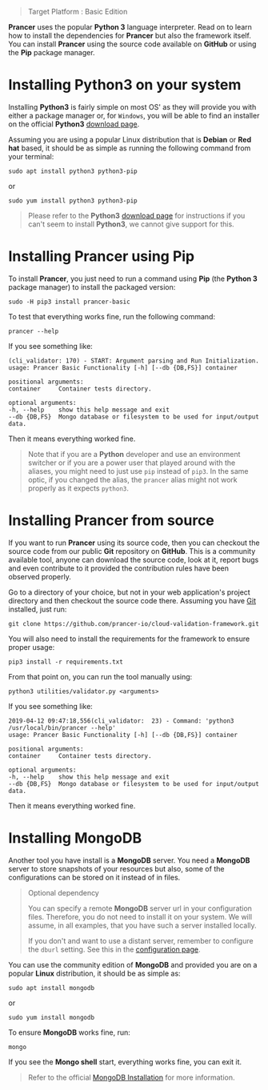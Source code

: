 > Target Platform : Basic Edition

**Prancer** uses the popular **Python 3** language interpreter. Read on to learn how to install the dependencies for **Prancer** but also the framework itself. You can install **Prancer** using the source code available on **GitHub** or using the **Pip** package manager.

# Installing Python3 on your system

Installing **Python3** is fairly simple on most OS' as they will provide you with either a package manager or, for `Windows`, you will be able to find an installer on the official **Python3** [download page](https://www.python.org/downloads/).

Assuming you are using a popular Linux distribution that is **Debian** or **Red hat** based, it should be as simple as running the following command from your terminal:

    sudo apt install python3 python3-pip

or

    sudo yum install python3 python3-pip

> Please refer to the **Python3** [download page](https://www.python.org/downloads/) for instructions if you can't seem to install **Python3**, we cannot give support for this.

# Installing Prancer using Pip

To install **Prancer**, you just need to run a command using **Pip** (the **Python 3** package manager) to install the packaged version:

    sudo -H pip3 install prancer-basic

To test that everything works fine, run the following command:

    prancer --help

If you see something like:

    (cli_validator: 170) - START: Argument parsing and Run Initialization.
    usage: Prancer Basic Functionality [-h] [--db {DB,FS}] container

    positional arguments:
    container     Container tests directory.

    optional arguments:
    -h, --help    show this help message and exit
    --db {DB,FS}  Mongo database or filesystem to be used for input/output data.

Then it means everything worked fine.

> Note that if you are a **Python** developer and use an environment switcher or if you are a power user that played around with the aliases, you might need to just use `pip` instead of `pip3`. In the same optic, if you changed the alias, the `prancer` alias might not work properly as it expects `python3`.

# Installing Prancer from source

If you want to run **Prancer** using its source code, then you can checkout the source code from our public **Git** repository on **GitHub**. This is a community available tool, anyone can download the source code, look at it, report bugs and even contribute to it provided the contribution rules have been observed properly.

Go to a directory of your choice, but not in your web application's project directory and then checkout the source code there. Assuming you have [Git](https://git-scm.com/downloads) installed, just run:

    git clone https://github.com/prancer-io/cloud-validation-framework.git

You will also need to install the requirements for the framework to ensure proper usage:

    pip3 install -r requirements.txt

From that point on, you can run the tool manually using:

    python3 utilities/validator.py <arguments>

If you see something like:

    2019-04-12 09:47:18,556(cli_validator:  23) - Command: 'python3 /usr/local/bin/prancer --help'
    usage: Prancer Basic Functionality [-h] [--db {DB,FS}] container

    positional arguments:
    container     Container tests directory.

    optional arguments:
    -h, --help    show this help message and exit
    --db {DB,FS}  Mongo database or filesystem to be used for input/output data.

Then it means everything worked fine.

# Installing MongoDB

Another tool you have install is a **MongoDB** server. You need a **MongoDB** server to store snapshots of your resources but also, some of the configurations can be stored on it instead of in files. 

> <NoteTitle>Optional dependency</NoteTitle>
>
> You can specify a remote **MongoDB** server url in your configuration files. Therefore, you do not need to install it on your system. We will assume, in all examples, that you have such a server installed locally. 
>
> If you don't and want to use a distant server, remember to configure the `dburl` setting. See this in the [configuration page](configuration/basics.md).

You can use the community edition of **MongoDB** and provided you are on a popular **Linux** distribution, it should be as simple as:

    sudo apt install mongodb

or

    sudo yum install mongodb

To ensure **MongoDB** works fine, run:

    mongo

If you see the **Mongo shell** start, everything works fine, you can exit it.

> Refer to the official [MongoDB Installation](https://docs.mongodb.com/manual/installation/) for more information.